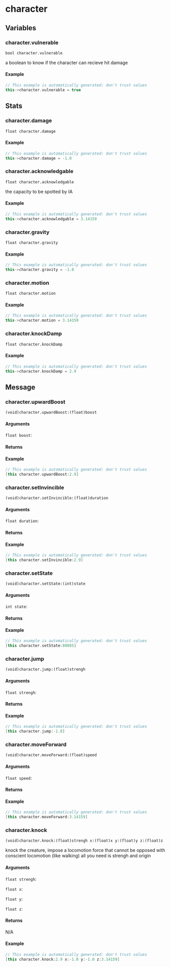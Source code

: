 # character
## Variables
### **character.vulnerable**
`bool character.vulnerable`

a boolean to know if the character can recieve hit damage


#### Example
``` cpp
// This example is automatically generated: don't trust values
this->character.vulnerable = true
```
## Stats
### **character.damage**
`float character.damage`




#### Example
``` cpp
// This example is automatically generated: don't trust values
this->character.damage = -1.0
```
### **character.acknowledgable**
`float character.acknowledgable`

the capacity to be spotted by IA


#### Example
``` cpp
// This example is automatically generated: don't trust values
this->character.acknowledgable = 3.14159
```
### **character.gravity**
`float character.gravity`




#### Example
``` cpp
// This example is automatically generated: don't trust values
this->character.gravity = -1.0
```
### **character.motion**
`float character.motion`




#### Example
``` cpp
// This example is automatically generated: don't trust values
this->character.motion = 3.14159
```
### **character.knockDamp**
`float character.knockDamp`




#### Example
``` cpp
// This example is automatically generated: don't trust values
this->character.knockDamp = 2.9
```
## Message
### **character.upwardBoost**
`(void)character.upwardBoost:(float)boost `


#### Arguments
`float boost`: 

#### Returns



#### Example
``` cpp
// This example is automatically generated: don't trust values
[this character.upwardBoost:2.9]
```
### **character.setInvincible**
`(void)character.setInvincible:(float)duration `


#### Arguments
`float duration`: 

#### Returns



#### Example
``` cpp
// This example is automatically generated: don't trust values
[this character.setInvincible:2.9]
```
### **character.setState**
`(void)character.setState:(int)state `


#### Arguments
`int state`: 

#### Returns



#### Example
``` cpp
// This example is automatically generated: don't trust values
[this character.setState:80085]
```
### **character.jump**
`(void)character.jump:(float)strengh `


#### Arguments
`float strengh`: 

#### Returns



#### Example
``` cpp
// This example is automatically generated: don't trust values
[this character.jump:-1.0]
```
### **character.moveForward**
`(void)character.moveForward:(float)speed `


#### Arguments
`float speed`: 

#### Returns



#### Example
``` cpp
// This example is automatically generated: don't trust values
[this character.moveForward:3.14159]
```
### **character.knock**
`(void)character.knock:(float)strengh x:(float)x y:(float)y z:(float)z `

knock the creature, impose a locomotion force that cannot be opposed with conscient locomotion (like walking)
all you need is strengh and origin
#### Arguments
`float strengh`: 

`float x`: 

`float y`: 

`float z`: 

#### Returns
N/A


#### Example
``` cpp
// This example is automatically generated: don't trust values
[this character.knock:2.9 x:-1.0 y:-1.0 z:3.14159]
```

